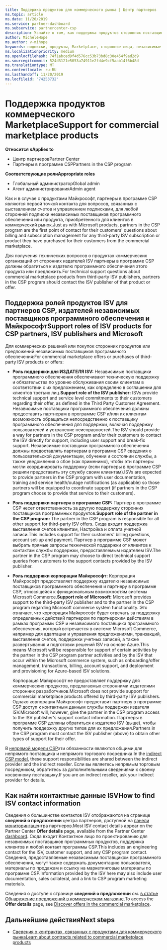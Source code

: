 ```yaml
---
title: Поддержка продуктов для коммерческого рынка | Центр партнеров
ms.topic: article
ms.date: 11/20/2019
ms.service: partner-dashboard
ms.subservice: partnercenter-csp
description: Узнайте о том, как поддержка продуктов сторонних поставщиков программного обеспечения или подписок, приобретенных на коммерческих рынках, по партнерам в программе CSP.
author: MicheleHope
ms.author: v-mihope
keywords: подписки, продукты, Marketplace, сторонние лица, независимые поставщики программного обеспечения, издатель, поддержка, CSP
ms.localizationpriority: medium
ms.openlocfilehash: 74f1abced9f4d576cc53b73bd8c30e454f9ad2d9
ms.sourcegitcommit: 524d3121e5053a74911e2fd4e9cf5aab14f6b48d
ms.translationtype: MT
ms.contentlocale: ru-RU
ms.lasthandoff: 11/20/2019
ms.locfileid: "74253732"
---
```

# <a name="support-for-commercial-marketplace-products"></a><span data-ttu-id="82d02-104">Поддержка продуктов коммерческого Marketplace</span><span class="sxs-lookup"><span data-stu-id="82d02-104">Support for commercial marketplace products</span></span>

<span data-ttu-id="82d02-105">**Относится к**</span><span class="sxs-lookup"><span data-stu-id="82d02-105">**Applies to**</span></span>

- <span data-ttu-id="82d02-106">Центр партнеров</span><span class="sxs-lookup"><span data-stu-id="82d02-106">Partner Center</span></span>
- <span data-ttu-id="82d02-107">Партнеры в программе CSP</span><span class="sxs-lookup"><span data-stu-id="82d02-107">Partners in the CSP program</span></span>

<span data-ttu-id="82d02-108">**Соответствующие роли**</span><span class="sxs-lookup"><span data-stu-id="82d02-108">**Appropriate roles**</span></span>

- <span data-ttu-id="82d02-109">Глобальный администратор</span><span class="sxs-lookup"><span data-stu-id="82d02-109">Global admin</span></span>
- <span data-ttu-id="82d02-110">Агент администрирования</span><span class="sxs-lookup"><span data-stu-id="82d02-110">Admin agent</span></span>

<span data-ttu-id="82d02-111">Как и в случае с продуктами Майкрософт, партнеры в программе CSP являются первой точкой контакта для вопросов, связанных с выставлением счетов и управлением подписками, для любой сторонней подписки независимых поставщиков программного обеспечения или продукта, приобретенного для клиентов в коммерческий рынок.</span><span class="sxs-lookup"><span data-stu-id="82d02-111">Just as with Microsoft products, partners in the CSP program are the first point of contact for their customers' questions about billing and subscription management for any third-party ISV subscription or product they have purchased for their customers from the commercial marketplace.</span></span>

<span data-ttu-id="82d02-112">Для получения технических вопросов о продуктах коммерческих организаций от сторонних издателей ISV партнеры в программе CSP должны обратиться к издателю программного обеспечения этого продукта или предложить.</span><span class="sxs-lookup"><span data-stu-id="82d02-112">For technical support questions about commercial marketplace products from third-party ISV publishers, partners in the CSP program should contact the ISV publisher of that product or offer.</span></span>

## <a name="support-roles-of-isv-products-for-csp-partners-isv-publishers-and-microsoft"></a><span data-ttu-id="82d02-113">Поддержка ролей продуктов ISV для партнеров CSP, издателей независимых поставщиков программного обеспечения и Майкрософт</span><span class="sxs-lookup"><span data-stu-id="82d02-113">Support roles of ISV products for CSP partners, ISV publishers and Microsoft</span></span>

<span data-ttu-id="82d02-114">Для коммерческих решений или покупок сторонних продуктов или предложений независимых поставщиков программного обеспечения:</span><span class="sxs-lookup"><span data-stu-id="82d02-114">For commercial marketplace offers or purchases of third-party ISV products or offers:</span></span>

- <span data-ttu-id="82d02-115">**Роль поддержки для ИЗДАТЕЛЯ ISV:** Независимые поставщики программного обеспечения обеспечивают техническую поддержку и обязательства по уровню обслуживания своим клиентам в соответствии с их предложением, как определено в соглашении для клиентов третьих лиц.</span><span class="sxs-lookup"><span data-stu-id="82d02-115">**Support role of the ISV publisher:** ISVs provide technical support and service level commitments to their customers regarding their offer, as defined in the Third Party Customer Agreement.</span></span> <span data-ttu-id="82d02-116">Независимые поставщики программного обеспечения должны предоставить партнерам в программе CSP и/или их клиентам возможность обращаться непосредственно к поставщику программного обеспечения для поддержки, включая поддержку пользователей и устранение неисправностей.</span><span class="sxs-lookup"><span data-stu-id="82d02-116">The ISV should provide a way for partners in the CSP program and/or their customers to contact the ISV directly for support, including user support and break-fix support.</span></span> <span data-ttu-id="82d02-117">Независимые поставщики программного обеспечения должны предоставлять партнерам в программе CSP сведения о пользовательской документации, обучении и состоянии службы, а также уведомления о сбое (как применимо), чтобы эти партнеры могли координировать поддержку (если партнеры в программе CSP решили предоставить эту службу своим клиентам).</span><span class="sxs-lookup"><span data-stu-id="82d02-117">ISVs are expected to provide partners in the CSP program with user documentation, training and service health/outage notifications (as applicable) so those partners will be equipped to coordinate support (if partners in the CSP program choose to provide that service to their customers).</span></span>

- <span data-ttu-id="82d02-118">**Роль поддержки партнера в программе CSP:** Партнер в программе CSP несет ответственность за другую поддержку сторонних поставщиков программных продуктов.</span><span class="sxs-lookup"><span data-stu-id="82d02-118">**Support role of the partner in the CSP program:** The partner in the CSP program is responsible for all other support for third-party ISV offers.</span></span> <span data-ttu-id="82d02-119">Сюда входит поддержка выставления счетов клиентам, Настройка и оплата учетной записи.</span><span class="sxs-lookup"><span data-stu-id="82d02-119">This includes support for their customers' billing questions, account set-up and payment.</span></span> <span data-ttu-id="82d02-120">Партнер в программе CSP может выбрать прямые запросы технической поддержки от клиентов к контактам службы поддержки, предоставляемым издателем ISV.</span><span class="sxs-lookup"><span data-stu-id="82d02-120">The partner in the CSP program may choose to direct technical support queries from customers to the support contacts provided by the ISV publisher.</span></span>

- <span data-ttu-id="82d02-121">**Роль поддержки корпорации Майкрософт:** Корпорация Майкрософт предоставляет поддержку издателю независимых поставщиков программного обеспечения и партнеру в программе CSP, относящейся к функциональным возможностям системы Microsoft Commerce.</span><span class="sxs-lookup"><span data-stu-id="82d02-121">**Support role of Microsoft:** Microsoft provides support to the third-party ISV publisher and to the partner in the CSP program regarding Microsoft commerce system functionality.</span></span> <span data-ttu-id="82d02-122">Это означает, что корпорация Майкрософт будет отвечать за поддержку определенных действий партнером по партнерским действиям в рамках программы CSP и независимого поставщика программного обеспечения, который встречается в системе Microsoft Commerce, например для адаптации и управления предложениями, транзакций, выставления счетов, поддержки учетных записей, а также развертывания и подготовки решений ISV на основе Azure.</span><span class="sxs-lookup"><span data-stu-id="82d02-122">This means Microsoft will be responsible for support of certain activities by the partner in the CSP program partner activities and by the ISV that occur within the Microsoft commerce system, such as onboarding/offer management, transactions, billing, account support, and deployment and provisioning for Azure-based ISV solutions.</span></span>

    <span data-ttu-id="82d02-123">Корпорация Майкрософт не предоставляет поддержку для коммерческих продуктов, предлагаемых сторонними издателями сторонних разработчиков.</span><span class="sxs-lookup"><span data-stu-id="82d02-123">Microsoft does not provide support for commercial marketplace products offered by third-party ISV publishers.</span></span> <span data-ttu-id="82d02-124">Однако корпорация Майкрософт предоставит партнеру в программе CSP доступ к контактным данным службы поддержки издателя ISV.</span><span class="sxs-lookup"><span data-stu-id="82d02-124">Microsoft will, however, give the partner in the  CSP program access to the ISV publisher's support contact information.</span></span> <span data-ttu-id="82d02-125">Партнеры в программе CSP должны обратиться к издателю ISV (выше), чтобы получить поддержку других типов для их предложения.</span><span class="sxs-lookup"><span data-stu-id="82d02-125">Partners in the CSP program must contact the ISV publisher (above) to obtain other types of support for their offer.</span></span>

<span data-ttu-id="82d02-126">В [непрямой модели CSP](csp-overview.md#indirect-model)эти обязанности являются общими для непрямого поставщика и непрямого торгового посредника.</span><span class="sxs-lookup"><span data-stu-id="82d02-126">In the [indirect CSP model](csp-overview.md#indirect-model), these support responsibilities are shared between the indirect provider and the indirect reseller.</span></span> <span data-ttu-id="82d02-127">Если вы являетесь непрямым торговым посредником, обратитесь за дополнительными сведениями к своему косвенному поставщику.</span><span class="sxs-lookup"><span data-stu-id="82d02-127">If you are an indirect reseller, ask your indirect provider for details.</span></span>

## <a name="how-to-find-isv-contact-information"></a><span data-ttu-id="82d02-128">Как найти контактные данные ISV</span><span class="sxs-lookup"><span data-stu-id="82d02-128">How to find ISV contact information</span></span>

<span data-ttu-id="82d02-129">Сведения о большинстве контактов ISV отображаются на странице **сведений о предложении** центра партнеров, доступной на [панели мониторинга](https://partner.microsoft.com/dashboard)центра партнеров.</span><span class="sxs-lookup"><span data-stu-id="82d02-129">Most ISV contact details appear on the Partner Center **Offer details** page, available from the Partner Center [dashboard](https://partner.microsoft.com/dashboard).</span></span> <span data-ttu-id="82d02-130">Сюда входит Контактное лицо по проектированию для независимых поставщиков программных продуктов, поддержка клиентов и любой контакт программы CSP.</span><span class="sxs-lookup"><span data-stu-id="82d02-130">This includes an engineering contact for the ISV, customer support, and any CSP program contact.</span></span> <span data-ttu-id="82d02-131">Сведения, предоставляемые независимым поставщиком программного обеспечения, могут также содержать документацию пользователя, материалы по продажам и ссылку на маркетинговые материалы по программе CSP.</span><span class="sxs-lookup"><span data-stu-id="82d02-131">Information provided by the ISV here may also include user documentation, sales collateral, and a link to CSP program marketing materials.</span></span>

<span data-ttu-id="82d02-132">Сведения о доступе к странице **сведений о предложении** см. [в статье Обнаружение предложений в коммерческом магазине](csp-commercial-marketplace-discover.md#view-marketplace-offers-in-partner-center).</span><span class="sxs-lookup"><span data-stu-id="82d02-132">To access the **Offer details** page, see [Discover offers in the commercial marketplace](csp-commercial-marketplace-discover.md#view-marketplace-offers-in-partner-center).</span></span>

## <a name="next-steps"></a><span data-ttu-id="82d02-133">Дальнейшие действия</span><span class="sxs-lookup"><span data-stu-id="82d02-133">Next steps</span></span>

- [<span data-ttu-id="82d02-134">Сведения о контрактах, связанных с продуктами для коммерческого рынка</span><span class="sxs-lookup"><span data-stu-id="82d02-134">Learn about contracts related to commercial marketplace products</span></span>](csp-commercial-marketplace-contracting.md)
